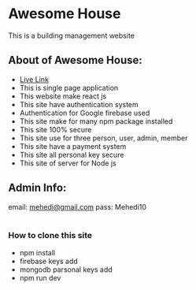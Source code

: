 # Awesome House

This is a building management website

## About of Awesome House:
- [Live Link](https://awesome-house-190c8.web.app/)
- This is single page application
- This website make react js
- This site have authentication system
- Authentication for Google firebase used
- This site make for many npm package installed
- This site 100% secure
- This site use for three person, user, admin, member
- This site have a payment system
- This site all personal key secure
- This site of server for Node js


## Admin Info:
email: mehedi@gmail.com
pass: Mehedi10
<br>
<br>

### How to clone this site ###
- npm install
- firebase keys add
- mongodb parsonal keys add
- npm run dev
